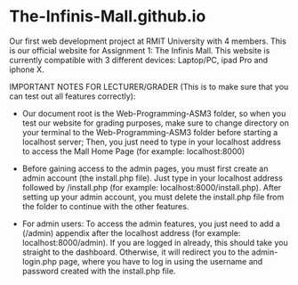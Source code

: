 # The-Infinis-Mall.github.io
Our first web development project at RMIT University with 4 members.
This is our official website for Assignment 1: The Infinis Mall. This website is currently compatible with 3 different devices: Laptop/PC, ipad Pro and iphone X.

IMPORTANT NOTES FOR LECTURER/GRADER (This is to make sure that you can test out all features correctly):
+ Our document root is the Web-Programming-ASM3 folder, so when you test our website for grading purposes, make sure to change directory on your terminal to the Web-Programming-ASM3 folder before starting a localhost server; Then, you just need to type in your localhost address to access the Mall Home Page (for example: localhost:8000)

+ Before gaining access to the admin pages, you must first create an admin account (the install.php file). Just type in your localhost address followed by /install.php (for example: localhost:8000/install.php). After setting up your admin account, you must delete the install.php file from the folder to continue with the other features.

+ For admin users: To access the admin features, you just need to add a (/admin) appendix after the localhost address (for example: localhost:8000/admin). If you are logged in already, this should take you straight to the dashboard. Otherwise, it will redirect you to the admin-login.php page, where you have to log in using the username and password created with the install.php file.
